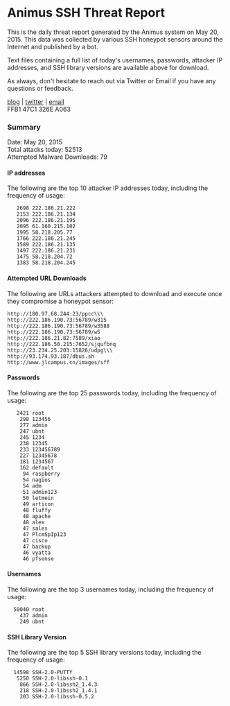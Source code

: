 # Animus SSH Threat Report

This is the daily threat report generated by the Animus system on May 20, 2015. This data was collected by various SSH honeypot sensors around the Internet and published by a bot.  

Text files containing a full list of today's usernames, passwords, attacker IP addresses, and SSH library versions are available above for download.  

As always, don't hesitate to reach out via Twitter or Email if you have any questions or feedback.  

[blog](http://morris.guru) | [twitter](https://twitter.com/andrew___morris) | [email](mailto:andrew@morris.guru)  
FFB1 47C1 326E A063  

### Summary

Date: May 20, 2015  
Total attacks today: 52513  
Attempted Malware Downloads: 79 

#### IP addresses
The following are the top 10 attacker IP addresses today, including the frequency of usage:
```
   2698 222.186.21.222
   2153 222.186.21.134
   2096 222.186.21.195
   2095 61.160.215.102
   1995 58.218.205.77
   1766 222.186.21.245
   1589 222.186.21.135
   1497 222.186.21.231
   1475 58.218.204.72
   1383 58.218.204.245
```

#### Attempted URL Downloads
The following are URLs attackers attempted to download and execute once they compromise a honeypot sensor:
```
http://180.97.68.244:23/ppcc\\\
http://222.186.190.73:56789/w315
http://222.186.190.73:56789/w3588
http://222.186.190.73:56789/w5
http://222.186.21.82:7589/xiao
http://222.186.50.215:7652/sjqufbnq
http://23.234.25.203:15826/udpg\\\
http://93.174.93.187/dbus.sh
http://www.jlcampus.cn/images/sff
```

#### Passwords
The following are the top 25 passwords today, including the frequency of usage:
```
   2421 root
    298 123456
    277 admin
    247 ubnt
    245 1234
    238 12345
    233 123456789
    227 12345678
    181 1234567
    162 default
     94 raspberry
     54 nagios
     54 adm
     51 admin123
     50 letmein
     49 articon
     48 fluffy
     48 apache
     48 alex
     47 sales
     47 PlcmSpIp123
     47 cisco
     47 backup
     46 vyatta
     46 pfsense
```

#### Usernames
The following are the top 3 usernames today, including the frequency of usage:
```
  50040 root
    437 admin
    249 ubnt
```

#### SSH Library Version
The following are the top 5 SSH library versions today, including the frequency of usage:
```
  14598 SSH-2.0-PUTTY
   5250 SSH-2.0-libssh-0.1
    866 SSH-2.0-libssh2_1.4.3
    218 SSH-2.0-libssh2_1.4.1
    203 SSH-2.0-libssh-0.5.2
```
